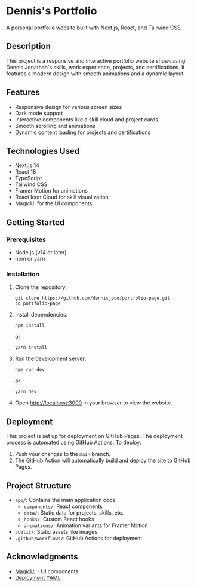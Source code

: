 # Dennis's Portfolio

A personal portfolio website built with Next.js, React, and Tailwind CSS.

## Description

This project is a responsive and interactive portfolio website showcasing Dennis Jonathan's skills, work experience, projects, and certifications. It features a modern design with smooth animations and a dynamic layout.

## Features

- Responsive design for various screen sizes
- Dark mode support
- Interactive components like a skill cloud and project cards
- Smooth scrolling and animations
- Dynamic content loading for projects and certifications

## Technologies Used

- Next.js 14
- React 18
- TypeScript
- Tailwind CSS
- Framer Motion for animations
- React Icon Cloud for skill visualization
- MagicUI for the UI components

## Getting Started

### Prerequisites

- Node.js (v14 or later)
- npm or yarn

### Installation

1. Clone the repository:
   ```
   git clone https://github.com/dennisjooo/portfolio-page.git
   cd portfolio-page
   ```

2. Install dependencies:
   ```
   npm install
   ```
   or
   ```
   yarn install
   ```

3. Run the development server:
   ```
   npm run dev
   ```
   or
   ```
   yarn dev
   ```

4. Open [http://localhost:3000](http://localhost:3000) in your browser to view the website.

## Deployment

This project is set up for deployment on GitHub Pages. The deployment process is automated using GitHub Actions. To deploy:

1. Push your changes to the `main` branch.
2. The GitHub Action will automatically build and deploy the site to GitHub Pages.

## Project Structure

- `app/`: Contains the main application code
  - `components/`: React components
  - `data/`: Static data for projects, skills, etc.
  - `hooks/`: Custom React hooks
  - `animations/`: Animation variants for Framer Motion
- `public/`: Static assets like images
- `.github/workflows/`: GitHub Actions for deployment

## Acknowledgments

- [MagicUI](https://magicui.design/) - UI components
- [Deployment YAML](https://www.freecodecamp.org/news/how-to-deploy-next-js-app-to-github-pages/)
